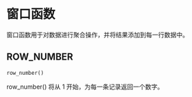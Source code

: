 # 窗口函数

窗口函数用于对数据进行聚合操作，并将结果添加到每一行数据中。

## ROW_NUMBER

```text
row_number()
```

row_number() 将从 1 开始，为每一条记录返回一个数字。
